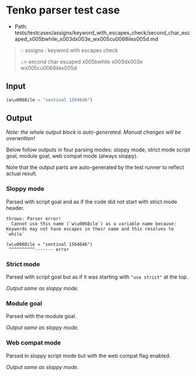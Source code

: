 # Tenko parser test case

- Path: tests/testcases/assigns/keyword_with_escapes_check/second_char_escaped_x005bwhile_x003dx003e_wx005cu0068ilex005d.md

> :: assigns : keyword with escapes check
>
> ::> second char escaped x005bwhile x003dx003e wx005cu0068ilex005d

## Input

`````js
(w\u0068ile = "sentinal 1564646")
`````

## Output

_Note: the whole output block is auto-generated. Manual changes will be overwritten!_

Below follow outputs in four parsing modes: sloppy mode, strict mode script goal, module goal, web compat mode (always sloppy).

Note that the output parts are auto-generated by the test runner to reflect actual result.

### Sloppy mode

Parsed with script goal and as if the code did not start with strict mode header.

`````
throws: Parser error!
  Cannot use this name (`w\u0068ile`) as a variable name because: Keywords may not have escapes in their name and this resolves to `while`

(w\u0068ile = "sentinal 1564646")
 ^^^^^^^^^^------- error
`````

### Strict mode

Parsed with script goal but as if it was starting with `"use strict"` at the top.

_Output same as sloppy mode._

### Module goal

Parsed with the module goal.

_Output same as sloppy mode._

### Web compat mode

Parsed in sloppy script mode but with the web compat flag enabled.

_Output same as sloppy mode._
